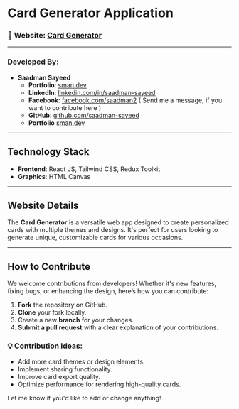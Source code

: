 # **Card Generator Application**

### 🌟 **Website**: [Card Generator](https://unrivaled-cactus-92e7a2.netlify.app/)

---

### Developed By:
- **Saadman Sayeed**  
  - **Portfolio**: [sman.dev](https://sman.dev)  
  - **LinkedIn**: [linkedin.com/in/saadman-sayeed](https://www.linkedin.com/in/saadman-sayeed)
  - **Facebook**: [facebook.com/saadman2](https://www.facebook.com/saadman2) ( Send me a message, if you want to contribute here )
  - **GitHub**: [github.com/saadman-sayeed](https://github.com/saadman-sayeed)
  - **Portfolio** [sman.dev](https://www.sman.dev)

---

## **Technology Stack**  
- **Frontend**: React JS, Tailwind CSS, Redux Toolkit
- **Graphics**: HTML Canvas

---

## **Website Details**  
The **Card Generator** is a versatile web app designed to create personalized cards with multiple themes and designs. It's perfect for users looking to generate unique, customizable cards for various occasions.  

---

## **How to Contribute**  
We welcome contributions from developers! Whether it's new features, fixing bugs, or enhancing the design, here’s how you can contribute:
1. **Fork** the repository on GitHub.
2. **Clone** your fork locally.
3. Create a new **branch** for your changes.
4. **Submit a pull request** with a clear explanation of your contributions.

### 💡 **Contribution Ideas**:
- Add more card themes or design elements.
- Implement sharing functionality.
- Improve card export quality.
- Optimize performance for rendering high-quality cards.

Let me know if you'd like to add or change anything!
